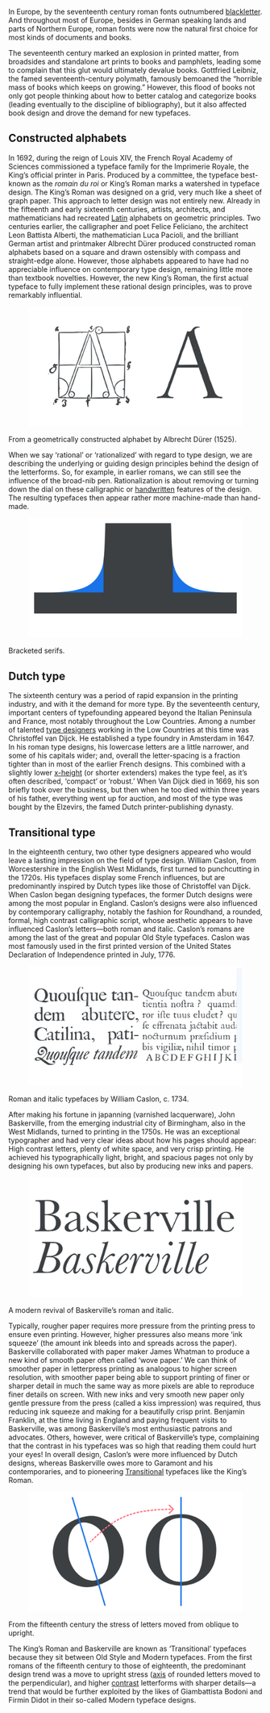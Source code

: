 In Europe, by the seventeenth century roman fonts outnumbered [blackletter](/glossary/blackletter). And throughout most of Europe, besides in German speaking lands and parts of Northern Europe, roman fonts were now the natural first choice for most kinds of documents and books.

The seventeenth century marked an explosion in printed matter, from broadsides and standalone art prints to books and pamphlets, leading some to complain that this glut would ultimately devalue books. Gottfried Leibniz, the famed seventeenth-century polymath, famously bemoaned the “horrible mass of books which keeps on growing.” However, this flood of books not only got people thinking about how to better catalog and categorize books (leading eventually to the discipline of bibliography), but it also affected book design and drove the demand for new typefaces.

## Constructed alphabets

In 1692, during the reign of Louis XIV, the French Royal Academy of Sciences  commissioned a typeface family for the Imprimerie Royale, the King’s official printer in Paris. Produced by a committee, the typeface best-known as the _romain du roi_ or King’s Roman marks a watershed in typeface design. The King’s Roman was designed on a grid, very much like a sheet of graph paper. This approach to letter design was not entirely new. Already in the fifteenth and early sixteenth centuries, artists, architects, and mathematicians had recreated [Latin](/glossary/latin) alphabets on geometric principles. Two centuries earlier, the calligrapher and poet Felice Feliciano, the architect Leon Battista Alberti, the mathematician Luca Pacioli, and the brilliant German artist and printmaker Albrecht Dürer produced constructed roman alphabets based on a square and drawn ostensibly with compass and straight-edge alone. However, those alphabets appeared to have had no appreciable influence on contemporary type design, remaining little more than textbook novelties. However, the new King’s Roman, the first actual typeface to fully implement these rational design principles, was to prove remarkably influential.

<figure>

![INSERT_ALT](images/GFKhistoftype3.svg)

</figure>

<figcaption>From a geometrically constructed alphabet by Albrecht Dürer (1525).</figcaption>

When we say ‘rational’ or ‘rationalized’ with regard to type design, we are describing the underlying or guiding design principles behind the design of the letterforms. So, for example, in earlier romans, we can still see the influence of the broad-nib pen. Rationalization is about removing or turning down the dial on these calligraphic or [handwritten](/glossary/handwriting) features of the design. The resulting typefaces then appear rather more machine-made than hand-made.

<figure>

![INSERT_ALT](images/GFKhistoftype3_bracketedserifs.svg)

</figure>

<figcaption>Bracketed serifs.</figcaption>

## Dutch type

The sixteenth century was a period of rapid expansion in the printing industry, and with it the demand for more type. By the seventeenth century, important centers of typefounding appeared beyond the Italian Peninsula and France, most notably throughout the Low Countries. Among a number of talented [type designers](/glossary/type_designer) working in the Low Countries at this time was Christoffel van Dijck. He established a type foundry in Amsterdam in 1647. In his roman type designs, his lowercase letters are a little narrower, and some of his capitals wider; and, overall the letter-spacing is a fraction tighter than in most of the earlier French designs. This combined with a slightly lower [x-height](/glossary/x_height) (or shorter extenders) makes the type feel, as it’s often described, ‘compact’ or ‘robust.’ When Van Dijck died in 1669, his son briefly took over the business, but then when he too died within three years of his father, everything went up for auction, and most of the type was bought by the Elzevirs, the famed Dutch printer-publishing dynasty.

## Transitional type

In the eighteenth century, two other type designers appeared who would leave a lasting impression on the field of type design. William Caslon, from Worcestershire in the English West Midlands, first turned to punchcutting in the 1720s. His typefaces display some French influences, but are predominantly inspired by Dutch types like those of Christoffel van Dijck. When Caslon began designing typefaces, the former Dutch designs were among the most popular in England. Caslon’s designs were also influenced by contemporary calligraphy, notably the fashion for Roundhand, a rounded, formal, high contrast calligraphic script, whose aesthetic appears to have influenced Caslon’s letters—both roman and italic. Caslon’s romans are among the last of the great and popular Old Style typefaces. Caslon was most famously used in the first printed version of the United States Declaration of Independence printed in July, 1776.

<figure>

![INSERT_ALT](images/thumbnail.svg)

</figure>

<figcaption>Roman and italic typefaces by William Caslon, c. 1734.</figcaption>

After making his fortune in japanning (varnished lacquerware), John Baskerville, from the emerging industrial city of Birmingham, also in the West Midlands, turned to printing in the 1750s. He was an exceptional typographer and had very clear ideas about how his pages should appear: High contrast letters, plenty of white space, and very crisp printing. He achieved his typographically light, bright, and spacious pages not only by designing his own typefaces, but also by producing new inks and papers.

<figure>

![INSERT_ALT](images/GFKhistoftype3_baskerville.svg)

</figure>

<figcaption>A modern revival of Baskerville’s roman and italic.</figcaption>

Typically, rougher paper requires more pressure from the printing press to ensure even printing. However, higher pressures also means more ‘ink squeeze’ (the amount ink bleeds into and spreads across the paper). Baskerville collaborated with paper maker James Whatman to produce a new kind of smooth paper often called ‘wove paper.’ We can think of smoother paper in letterpress printing as analogous to higher screen resolution, with smoother paper being able to support printing of finer or sharper detail in much the same way as more pixels are able to reproduce finer details on screen. With new inks and very smooth new paper only gentle pressure from the press (called a kiss impression) was required, thus reducing ink squeeze and making for a beautifully crisp print. Benjamin Franklin, at the time living in England and paying frequent visits to Baskerville, was among Baskerville’s most enthusiastic patrons and advocates. Others, however, were critical of Baskerville’s type, complaining that the contrast in his typefaces was so high that reading them could hurt your eyes! In overall design, Caslon’s were more influenced by Dutch designs, whereas Baskerville owes more to Garamont and his contemporaries, and to pioneering [Transitional](/glossary/transitional_neo_classical) typefaces like the King’s Roman. 

<figure>

![INSERT_ALT](images/GFKhistoftype3_evolutionofstress.svg)

</figure>

<figcaption>From the fifteenth century the stress of letters moved from oblique to upright.</figcaption>

The King’s Roman and Baskerville are known as ‘Transitional’ typefaces because they sit between Old Style and Modern typefaces. From the first romans of the fifteenth century to those of eighteenth, the predominant design trend was a move to upright stress ([axis](/glossary/axis_in_type_design) of rounded letters moved to the perpendicular), and higher [contrast](/glossary/contrast) letterforms with sharper details—a trend that would be further exploited by the likes of Giambattista Bodoni and Firmin Didot in their so-called Modern typeface designs.
